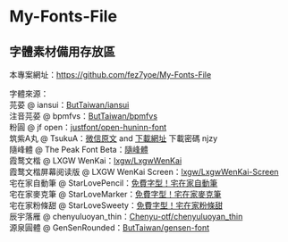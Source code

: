 # My-Fonts-File
## 字體素材備用存放區
本專案網址：https://github.com/fez7yoe/My-Fonts-File

字體來源：<br>
芫荽 @ iansui：[ButTaiwan/iansui](https://github.com/ButTaiwan/iansui)<br>
注音芫荽 @ bpmfvs：[ButTaiwan/bpmfvs](https://github.com/ButTaiwan/bpmfvs)<br>
粉圓 @ jf open：[justfont/open-huninn-font](https://github.com/justfont/open-huninn-font)<br>
筑紫A丸 @ TsukuA：[微信原文](https://mp.weixin.qq.com/s/uAGvdwUSC-h28JhqAYVP8Q) and [下載網址](https://njzybaby.lanzoui.com/b07sle58j) 下載密碼 njzy<br>
隨峰體 @ The Peak Font Beta：[隨峰體](https://cjkfonts.io/blog/ThePeakFont)<br>
霞鹜文楷 @ LXGW WenKai：[lxgw/LxgwWenKai](https://github.com/lxgw/LxgwWenKai)<br>
霞鹜文楷屏幕阅读版 @ LXGW WenKai Screen：[lxgw/LxgwWenKai-Screen](https://github.com/lxgw/LxgwWenKai-Screen)<br>
宅在家自動筆 @ StarLovePencil：[免費字型！宅在家自動筆](https://home.gamer.com.tw/creationDetail.php?sn=4470108)<br>
宅在家麥克筆 @ StarLoveMarker：[免費字型！宅在家麥克筆](https://home.gamer.com.tw/creationDetail.php?sn=4662078)<br>
宅在家粉條甜 @ StarLoveSweety：[免費字型！宅在家粉條甜](https://home.gamer.com.tw/creationDetail.php?sn=5378926)<br>
辰宇落雁 @ chenyuluoyan_thin：[Chenyu-otf/chenyuluoyan_thin](https://github.com/Chenyu-otf/chenyuluoyan_thin)<br>
源泉圓體 @ GenSenRounded：[ButTaiwan/gensen-font](https://github.com/ButTaiwan/gensen-font)